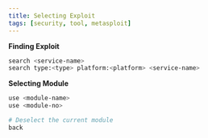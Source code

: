 ```yaml
---
title: Selecting Exploit
tags: [security, tool, metasploit]
---
```


**Finding Exploit**

```bash
search <service-name>
search type:<type> platform:<platform> <service-name>
```

**Selecting Module**

```bash
use <module-name>
use <module-no>

# Deselect the current module
back
```
